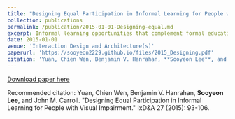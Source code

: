 ```yaml
---
title: "Designing Equal Participation in Informal Learning for People with Visual Impairment"
collection: publications
permalink: /publication/2015-01-01-Designing-equal.md
excerpt: Informal learning opportunities that complement formal education with diversity and flexibility are abundant in our daily lives. While sighted people take advantage of such learning and may take it for granted, people with visual impairment are sometimes excluded, due to their sight loss, from accessing informal learning, social interaction, and civic engagement. In this sense, they are not equal participants in the highly visual, sighted world. This paper investigates the needs of people with visual impairment, identifies issues, and suggests a direction to support equal participation. We propose four environment scenarios, grounded in our field work, to describe how to support learning and interaction in a sighted world. We discuss how design implications derived from our scenario-based analysis can help guide technological interventions.
date: 2015-01-01
venue: 'Interaction Design and Architecture(s)'
paperurl: 'https://sooyeon2229.github.io/files/2015_Designing.pdf'
citation: 'Yuan, Chien Wen, Benjamin V. Hanrahan, **Sooyeon Lee**, and John M. Carroll. "Designing Equal Participation in Informal Learning for People with Visual Impairment." IxD&A 27 (2015): 93-106.'
---
```


[Download paper here](https://sooyeon2229.github.io/files/2015_Designing.pdf')

Recommended citation: Yuan, Chien Wen, Benjamin V. Hanrahan, **Sooyeon Lee**, and John M. Carroll. "Designing Equal Participation in Informal Learning for People with Visual Impairment." IxD&A 27 (2015): 93-106.
